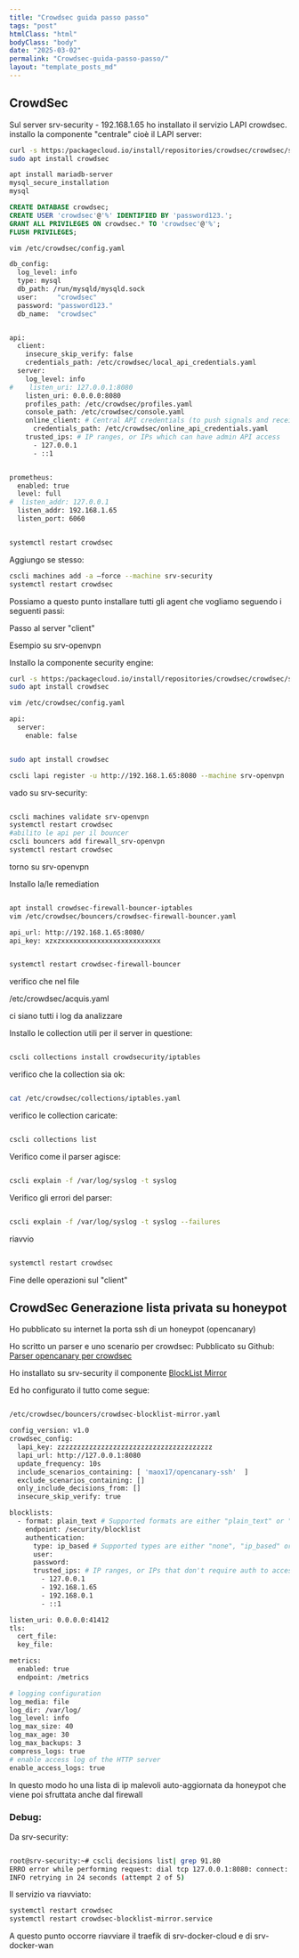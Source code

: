 ```yaml
---
title: "Crowdsec guida passo passo"
tags: "post"
htmlClass: "html"
bodyClass: "body"
date: "2025-03-02"
permalink: "Crowdsec-guida-passo-passo/"
layout: "template_posts_md"
---
```


## CrowdSec

Sul server srv-security  - 192.168.1.65 ho installato il servizio LAPI crowdsec.
installo la componente "centrale" cioè il LAPI server:

```bash
curl -s https:/packagecloud.io/install/repositories/crowdsec/crowdsec/script.deb.sh | sudo bash
sudo apt install crowdsec

apt install mariadb-server
mysql_secure_installation
mysql
```

```sql
CREATE DATABASE crowdsec;
CREATE USER 'crowdsec'@'%' IDENTIFIED BY 'password123.';
GRANT ALL PRIVILEGES ON crowdsec.* TO 'crowdsec'@'%';
FLUSH PRIVILEGES;
```

```bash
vim /etc/crowdsec/config.yaml

db_config:
  log_level: info
  type: mysql
  db_path: /run/mysqld/mysqld.sock
  user:     "crowdsec"
  password: "password123."
  db_name:  "crowdsec"


api:
  client:
    insecure_skip_verify: false
    credentials_path: /etc/crowdsec/local_api_credentials.yaml
  server:
    log_level: info
#    listen_uri: 127.0.0.1:8080
    listen_uri: 0.0.0.0:8080
    profiles_path: /etc/crowdsec/profiles.yaml
    console_path: /etc/crowdsec/console.yaml
    online_client: # Central API credentials (to push signals and receive bad IPs)
      credentials_path: /etc/crowdsec/online_api_credentials.yaml
    trusted_ips: # IP ranges, or IPs which can have admin API access
      - 127.0.0.1
      - ::1


prometheus:
  enabled: true
  level: full
#  listen_addr: 127.0.0.1
  listen_addr: 192.168.1.65
  listen_port: 6060


systemctl restart crowdsec

```

Aggiungo se stesso:

```bash
cscli machines add -a –force --machine srv-security
systemctl restart crowdsec
```



Possiamo a questo punto installare tutti gli agent che vogliamo seguendo i seguenti passi:

Passo al server "client"

Esempio su srv-openvpn

Installo la componente security engine:

```bash
curl -s https:/packagecloud.io/install/repositories/crowdsec/crowdsec/script.deb.sh | sudo bash
sudo apt install crowdsec

vim /etc/crowdsec/config.yaml

api:
  server:
    enable: false


sudo apt install crowdsec

cscli lapi register -u http://192.168.1.65:8080 --machine srv-openvpn

```

vado su srv-security:

```bash

cscli machines validate srv-openvpn
systemctl restart crowdsec
#abilito le api per il bouncer
cscli bouncers add firewall_srv-openvpn
systemctl restart crowdsec

```

torno su srv-openvpn

Installo la/le remediation

```bash

apt install crowdsec-firewall-bouncer-iptables
vim /etc/crowdsec/bouncers/crowdsec-firewall-bouncer.yaml

api_url: http://192.168.1.65:8080/
api_key: xzxzxxxxxxxxxxxxxxxxxxxxxxxxx


systemctl restart crowdsec-firewall-bouncer

```

verifico che nel file

/etc/crowdsec/acquis.yaml

ci siano tutti i log da analizzare

Installo le collection utili per il server in questione:

```bash

cscli collections install crowdsecurity/iptables

```

verifico che la collection sia ok:

```bash

cat /etc/crowdsec/collections/iptables.yaml

```

verifico le collection caricate:

```bash

cscli collections list

```

Verifico come il parser agisce:

```bash

cscli explain -f /var/log/syslog -t syslog

```

Verifico gli errori del parser:

```bash

cscli explain -f /var/log/syslog -t syslog --failures

```

riavvio

```bash

systemctl restart crowdsec

```

Fine delle operazioni sul "client"


## CrowdSec Generazione lista privata su honeypot

Ho pubblicato su internet la porta ssh di un honeypot (opencanary)

Ho scritto un parser e uno scenario per crowdsec: Pubblicato su Github: [Parser opencanary per crowdsec](https://github.com/MaoX17/crowdsec-opencanary)

Ho installato su srv-security il componente [BlockList Mirror](https///docs.crowdsec.net/u/bouncers/blocklist-mirror/)

Ed ho configurato il tutto come segue:

```bash

/etc/crowdsec/bouncers/crowdsec-blocklist-mirror.yaml

config_version: v1.0
crowdsec_config:
  lapi_key: zzzzzzzzzzzzzzzzzzzzzzzzzzzzzzzzzzzzzzz
  lapi_url: http://127.0.0.1:8080
  update_frequency: 10s
  include_scenarios_containing: [ 'maox17/opencanary-ssh'  ]
  exclude_scenarios_containing: []
  only_include_decisions_from: []
  insecure_skip_verify: true

blocklists:
  - format: plain_text # Supported formats are either "plain_text" or "mikrotik"
    endpoint: /security/blocklist
    authentication:
      type: ip_based # Supported types are either "none", "ip_based" or "basic"
      user:
      password:
      trusted_ips: # IP ranges, or IPs that don't require auth to access this blocklist
        - 127.0.0.1
        - 192.168.1.65
        - 192.168.0.1
        - ::1

listen_uri: 0.0.0.0:41412
tls:
  cert_file:
  key_file:

metrics:
  enabled: true
  endpoint: /metrics

# logging configuration
log_media: file
log_dir: /var/log/
log_level: info
log_max_size: 40
log_max_age: 30
log_max_backups: 3
compress_logs: true
# enable access log of the HTTP server
enable_access_logs: true

```



In questo modo ho una lista di ip malevoli auto-aggiornata da honeypot che viene poi sfruttata anche dal firewall 


### Debug:


Da srv-security:

```bash

root@srv-security:~# cscli decisions list| grep 91.80
ERRO error while performing request: dial tcp 127.0.0.1:8080: connect: connection refused; 4 retries left
INFO retrying in 24 seconds (attempt 2 of 5)

```

Il servizio va riavviato:

```bash
systemctl restart crowdsec
systemctl restart crowdsec-blocklist-mirror.service
```

A questo punto occorre riavviare il traefik di srv-docker-cloud e di srv-docker-wan



